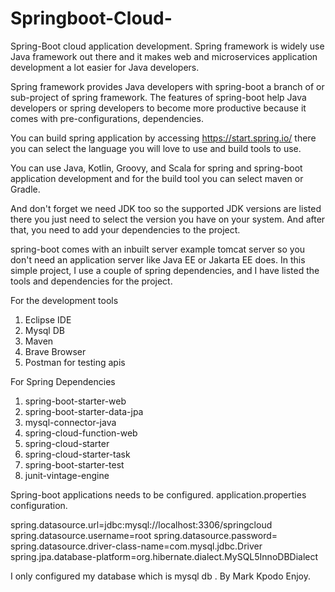 # Springboot-Cloud-
Spring-Boot cloud application development.
Spring framework is widely use Java framework out there and it makes web and microservices application development a lot easier for Java developers.

Spring framework provides Java developers with spring-boot a branch of or sub-project of spring framework.
The features of spring-boot help Java developers or spring developers to become more productive because it comes with pre-configurations, dependencies.

You can build spring application by accessing https://start.spring.io/ there you can select the language you will love to use and build tools to use.

You can use Java, Kotlin, Groovy, and Scala for spring and spring-boot application development and for the build tool you can select maven or Gradle.

And don't forget we need JDK too so the supported JDK versions are listed there you just need to select the version you have on your system. And after that, you need to add your dependencies to the project.

spring-boot comes with an inbuilt server example tomcat server so you don't need an application server like Java EE or Jakarta EE does.
In this simple project, I use a couple of spring dependencies, and I have listed the tools and dependencies for the project.

For the development tools
1. Eclipse IDE
2. Mysql DB
3. Maven
4. Brave Browser
5. Postman for testing apis

For Spring Dependencies 

1. spring-boot-starter-web
2. spring-boot-starter-data-jpa
3. mysql-connector-java
4. spring-cloud-function-web
5. spring-cloud-starter
6. spring-cloud-starter-task
7. spring-boot-starter-test
8. junit-vintage-engine

Spring-boot applications needs to be configured.
application.properties configuration.

spring.datasource.url=jdbc:mysql://localhost:3306/springcloud
spring.datasource.username=root
spring.datasource.password=
spring.datasource.driver-class-name=com.mysql.jdbc.Driver
spring.jpa.database-platform=org.hibernate.dialect.MySQL5InnoDBDialect

I only configured my database which is mysql db .
By Mark Kpodo Enjoy.
